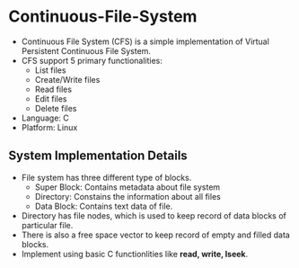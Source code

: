 # Continuous-File-System

- Continuous File System (CFS) is a simple implementation of Virtual Persistent Continuous File System. 
- CFS support 5 primary functionalities:
  - List files
  - Create/Write files
  - Read files
  - Edit files
  - Delete files
- Language: C
- Platform: Linux

## System Implementation Details

- File system has three different type of blocks.
  - Super Block: Contains metadata about file system
  - Directory: Constains the information about all files
  - Data Block: Contains text data of file.
- Directory has file nodes, which is used to keep record of data blocks of particular file.
- There is also a free space vector to keep record of empty and filled data blocks.
- Implement using basic C functionlities like **read, write, lseek**.
